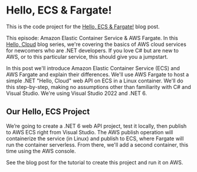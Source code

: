 # Hello, ECS & Fargate!

This is the code project for the [Hello, ECS & Fargate!](https://davidpallmann.hashnode.dev/hello-ecs-and-fargate) blog post. 

This episode: Amazon Elastic Container Service & AWS Fargate. In this [Hello, Cloud](https://davidpallmann.hashnode.dev/series/hello-cloud) blog series, we're covering the basics of AWS cloud services for newcomers who are .NET developers. If you love C# but are new to AWS, or to this particular service, this should give you a jumpstart.

In this post we'll introduce Amazon Elastic Container Service (ECS) and AWS Fargate and explain their differences. We'll use AWS Fargate to host a simple .NET "Hello, Cloud" web API on ECS in a Linux container. We'll do this step-by-step, making no assumptions other than familiarity with C# and Visual Studio. We're using Visual Studio 2022 and .NET 6.

## Our Hello, ECS Project

We’re going to create a .NET 6 web API project, test it locally, then publish to AWS ECS right from Visual Studio. The AWS publish operation will containerize the service (in Linux) and publish to ECS, where Fargate will run the container serverless. From there, we'll add a second container, this time using the AWS console.

See the blog post for the tutorial to create this project and run it on AWS.

